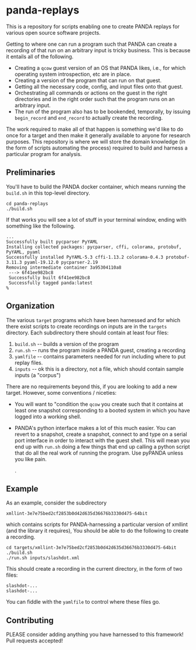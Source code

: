 # panda-replays

This is a repository for scripts enabling one to create PANDA replays
for various open source software projects.

Getting to where one can run a program such that PANDA can create a
recording of that run on an arbitrary input is tricky business. This
is because it entails all of the following.

* Creating a `qcow` guest version of an OS that PANDA likes, i.e.,
for which operating system introspection, etc are in place.
* Creating a version of the program that can run on that guest.
* Getting all the necessary code, config, and input files onto that guest.
* Orchestrating all commands or actions on the guest in the right directories
and in the right order such that the program runs on an arbitrary input.
* The run of the program also has to be bookended, temporally, by issuing
`begin_record` and `end_record` to actually create the recording.

The work required to make all of that happen is something we'd like to
do once for a target and then make it generally available to anyone
for research purposes. This repository is where we will store the domain
knowledge (in the form of scripts automating the process) required to
build and harness a particular program for analysis.


## Preliminaries

You'll have to build the PANDA docker container, which means running
the `build.sh` in this top-level directory.

```
cd panda-replays
./build.sh
```

If that works you will see a lot of stuff in your terminal window, ending with
something like the following.

```
...
Successfully built pycparser PyYAML
Installing collected packages: pycparser, cffi, colorama, protobuf, PyYAML, pyaml
Successfully installed PyYAML-5.3 cffi-1.13.2 colorama-0.4.3 protobuf-3.11.3 pyaml-19.12.0 pycparser-2.19
Removing intermediate container 3a95304110a8
 ---> 6f41ee982bc8
 Successfully built 6f41ee982bc8
 Successfully tagged panda:latest
% 
```


## Organization

The various `target` programs which have been harnessed and for which
there exist scripts to create recordings on inputs are in the `targets`
directory. Each subdirectory there should contain at least four files:

1. `build.sh` -- builds a version of the program
2. `run.sh` -- runs the program inside a PANDA guest, creating a recording
3. `yamlfile` -- contains parameters needed for run including where to put
replay files.
4. `inputs` -- ok this is a directory, not a file, which should contain
sample inputs (a "corpus")

There are no requirements beyond this, if you are looking to add a new
target. However, some conventions / niceties:

* You will want to "condition the `qcow` you create such that it
  contains at least one snapshot corresponding to a booted system in
  which you have logged into a working shell.

* PANDA's python interface makes a lot of this much easier. You can
  revert to a snapshot, create a snapshot, connect to and type on a
  serial port interface in order to interact with the guest
  shell. This will mean you end up with `run.sh` doing a few things
  that end up calling a python script that do all the real work of
  running the program.  Use pyPANDA unless you like pain. 
  <link to PyPANDA info?>.
 

## Example

As an example, consider the subdirectory

    xmllint-3e7e75bed2cf2853b0d42d635d36676b3330d475-64bit

which contains scripts for PANDA-harnessing a particular version of 
xmllint (and the library it requires), You should be able to do the 
following to create a recording.

    cd targets/xmllint-3e7e75bed2cf2853b0d42d635d36676b3330d475-64bit
    ./build.sh
    ./run.sh inputs/slashdot.xml

This should create a recording in the current directory, in the form of two files:

    slashdot-...
    slashdot-...

You can fiddle with the `yamlfile` to control where these files go.


## Contributing

PLEASE consider adding anything you have harnessed to this framework!
Pull requests accepted!
    

